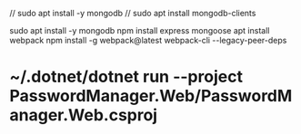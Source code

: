// sudo apt install -y mongodb
// sudo apt install mongodb-clients

sudo apt install -y mongodb
npm install express mongoose
apt install webpack
npm install -g webpack@latest webpack-cli --legacy-peer-deps















# ~/.dotnet/dotnet run --project PasswordManager.Web/PasswordManager.Web.csproj